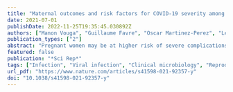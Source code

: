 ```yaml
---
title: "Maternal outcomes and risk factors for COVID-19 severity among pregnant women"
date: 2021-07-01
publishDate: 2022-11-25T19:35:45.030892Z
authors: ["Manon Vouga", "Guillaume Favre", "Oscar Martinez-Perez", "Leo Pomar", "Laura Forcen Acebal", "Alejandra Abascal-Saiz", "Maria Rosa Vila Hernandez", "Najeh Hcini", "Véronique Lambert", "Gabriel Carles", "Joanna Sichitiu", "Laurent Salomon", "Julien Stirnemann", "Yves Ville", "Begoña Martinez de Tejada", "Anna Goncé", "Ameth Hawkins-Villarreal", "Karen Castillo", "Eduard Gratacos Solsona", "Lucas Trigo", "Brian Cleary", "Michael Geary", "Helena Bartels", "Feras Al-Kharouf", "Fergal Malone", "Mary Higgins", "Niamh Keating", "Susan Knowles", "Christophe Poncelet", "Carolina Carvalho Ribeiro-do-Valle", "Fernanda Surita", "Amanda Dantas-Silva", "Carolina Borrelli", "Adriana Gomes Luz", "Javiera Fuenzalida", "Jorge Carvajal", "Manuel Guerra Canales", "Olivia Hernandez", "Olga Grechukhina", "Albert I. Ko", "Uma Reddy", "Rita Figueiredo", "Marina Moucho", "Pedro Viana Pinto", "Carmen De Luca", "Marco De Santis", "Diogo Ayres de Campos", "Inês Martins", "Charles Garabedian", "Damien Subtil", "Betania Bohrer", "Maria Lucia Da Rocha Oppermann", "Maria Celeste Osorio Wender", "Lavinia Schuler-Faccini", "Maria Teresa Vieira Sanseverino", "Camila Giugliani", "Luciana Friedrich", "Mariana Horn Scherer", "Nicolas Mottet", "Guillaume Ducarme", "Helene Pelerin", "Chloe Moreau", "Bénédicte Breton", "Thibaud Quibel", "Patrick Rozenberg", "Eric Giannoni", "Cristina Granado", "Cécile Monod", "Doris Mueller", "Irene Hoesli", "Dirk Bassler", "Sandra Heldstab", "Nicole Ochsenbein Kölble", "Loïc Sentilhes", "Melissa Charvet", "Jan Deprest", "Jute Richter", "Lennart Van der Veeken", "Béatrice Eggel-Hort", "Gaetan Plantefeve", "Mohamed Derouich", "Albaro José Nieto Calvache", "Maria Camila Lopez-Giron", "Juan Manuel Burgos-Luna", "Maria Fernanda Escobar-Vidarte", "Kurt Hecher", "Ann-Christin Tallarek", "Eran Hadar", "Karina Krajden Haratz", "Uri Amikam", "Gustavo Malinger", "Ron Maymon", "Yariv Yogev", "Leonhard Schäffer", "Arnaud Toussaint", "Marie-Claude Rossier", "Renato Augusto Moreira De Sa", "Claudia Grawe", "Karoline Aebi-Popp", "Anda-Petronela Radan", "Luigi Raio", "Daniel Surbek", "Paul Böckenhoff", "Brigitte Strizek", "Martin Kaufmann", "Andrea Bloch", "Michel Boulvain", "Silke Johann", "Sandra Andrea Heldstab", "Monya Todesco Bernasconi", "Gaston Grant", "Anis Feki", "Anne-Claude Muller Brochut", "Marylene Giral", "Lucie Sedille", "Andrea Papadia", "Romina Capoccia Brugger", "Brigitte Weber", "Tina Fischer", "Christian Kahlert", "Karin Nielsen Saines", "Mary Cambou", "Panagiotis Kanellos", "Xiang Chen", "Mingzhu Yin", "Annina Haessig", "Sandrine Ackermann", "David Baud", "Alice Panchaud"]
publication_types: ["2"]
abstract: "Pregnant women may be at higher risk of severe complications associated with the severe acute respiratory syndrome coronavirus 2 (SARS-CoV-2), which may lead to obstetrical complications. We performed a case control study comparing pregnant women with severe coronavirus disease 19 (cases) to pregnant women with a milder form (controls) enrolled in the COVI-Preg international registry cohort between March 24 and July 26, 2020. Risk factors for severity, obstetrical and immediate neonatal outcomes were assessed. A total of 926 pregnant women with a positive test for SARS-CoV-2 were included, among which 92 (9.9%) presented with severe COVID-19 disease. Risk factors for severe maternal outcomes were pulmonary comorbidities [aOR 4.3, 95% CI 1.9–9.5], hypertensive disorders [aOR 2.7, 95% CI 1.0–7.0] and diabetes [aOR2.2, 95% CI 1.1–4.5]. Pregnant women with severe maternal outcomes were at higher risk of caesarean section [70.7% (n = 53/75)], preterm delivery [62.7% (n = 32/51)] and newborns requiring admission to the neonatal intensive care unit [41.3% (n = 31/75)]. In this study, several risk factors for developing severe complications of SARS-CoV-2 infection among pregnant women were identified including pulmonary comorbidities, hypertensive disorders and diabetes. Obstetrical and neonatal outcomes appear to be influenced by the severity of maternal disease."
featured: false
publication: "*Sci Rep*"
tags: ["Infection", "Viral infection", "Clinical microbiology", "Reproductive signs and symptoms", "Respiratory signs and symptoms", "Risk factors"]
url_pdf: "https://www.nature.com/articles/s41598-021-92357-y"
doi: "10.1038/s41598-021-92357-y"
---
```


